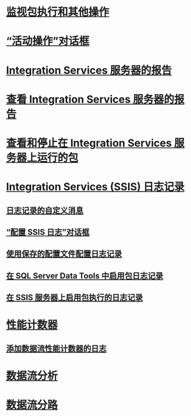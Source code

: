 # [监视包执行和其他操作](monitor-running-packages-and-other-operations.md)
# [“活动操作”对话框](../active-operations-dialog-box.md)
# [Integration Services 服务器的报告](../reports-for-the-integration-services-server.md)
# [查看 Integration Services 服务器的报告](../view-reports-for-the-integration-services-server.md)
# [查看和停止在 Integration Services 服务器上运行的包](../viewing-and-stopping-packages-running-on-the-integration-services-server.md)
# [Integration Services (SSIS) 日志记录](integration-services-ssis-logging.md)
## [日志记录的自定义消息](../custom-messages-for-logging.md)
## [“配置 SSIS 日志”对话框](../configure-ssis-logs-dialog-box.md)
## [使用保存的配置文件配置日志记录](../configure-logging-by-using-a-saved-configuration-file.md)
## [在 SQL Server Data Tools 中启用包日志记录](../enable-package-logging-in-sql-server-data-tools.md)
## [在 SSIS 服务器上启用包执行的日志记录](../enable-logging-for-package-execution-on-the-ssis-server.md)
# [性能计数器](performance-counters.md)
## [添加数据流性能计数器的日志](../add-a-log-for-data-flow-performance-counters.md)
# [数据流分析](../analysis-of-data-flow.md)
# [数据流分路](../data-flow-taps.md)
